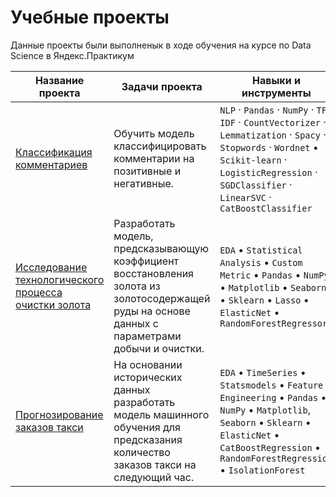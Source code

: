 # Учебные проекты 
Данные проекты были выполненык в ходе обучения на курсе по Data Science в Яндекс.Практикум


Название проекта | Задачи проекта |  Навыки и инструменты 
----------------- |--------------- | ---------------- | 
[Классификация комментариев](https://github.com/zdesia/yandex-study-projects/tree/main/NLP%20Toxic%20Comments%20Project) | Обучить модель классифицировать комментарии на позитивные и негативные.  | `NLP` ·   `Pandas` ·  `NumPy`  ·  `TF-IDF`  ·  `CountVectorizer`  ·  `Lemmatization`  · `Spacy`  ·   `Stopwords`  ·  `Wordnet` • `Scikit-learn` ·  `LogisticRegression`  · `SGDClassifier` ·  `LinearSVC` ·  `CatBoostClassifier`  
[Исследование технологического процесса очистки золота](https://github.com/zdesia/yandex-study-projects/tree/main/Aurum%20Recovery%20Project) | Разработать модель, предсказывающую коэффициент восстановления золота из золотосодержащей руды на основе данных с параметрами добычи и очистки.|   `EDA` • `Statistical Analysis` • `Custom Metric` • `Pandas` • `NumPy` •  `Matplotlib` • `Seaborn`  • `Sklearn` • `Lasso` • `ElasticNet` • `RandomForestRegressor`
[Прогнозирование заказов такси](https://github.com/zdesia/yandex-study-projects/tree/main/Taxi%20Demand%20Time%20Series) | На основании исторических данных разработать модель машинного обучения для предсказания количество заказов такси на следующий час. | `EDA` • `TimeSeries` • `Statsmodels` • `Feature Engineering` • `Pandas` • `NumPy` •  `Matplotlib`, `Seaborn` • `Sklearn` • `ElasticNet` • `CatBoostRegression` • `RandomForestRegression` • `IsolationForest`
